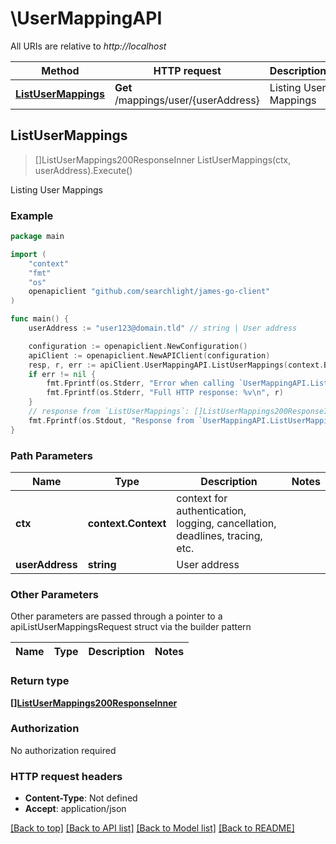 # \UserMappingAPI

All URIs are relative to *http://localhost*

Method | HTTP request | Description
------------- | ------------- | -------------
[**ListUserMappings**](UserMappingAPI.md#ListUserMappings) | **Get** /mappings/user/{userAddress} | Listing User Mappings



## ListUserMappings

> []ListUserMappings200ResponseInner ListUserMappings(ctx, userAddress).Execute()

Listing User Mappings

### Example

```go
package main

import (
    "context"
    "fmt"
    "os"
    openapiclient "github.com/searchlight/james-go-client"
)

func main() {
    userAddress := "user123@domain.tld" // string | User address

    configuration := openapiclient.NewConfiguration()
    apiClient := openapiclient.NewAPIClient(configuration)
    resp, r, err := apiClient.UserMappingAPI.ListUserMappings(context.Background(), userAddress).Execute()
    if err != nil {
        fmt.Fprintf(os.Stderr, "Error when calling `UserMappingAPI.ListUserMappings``: %v\n", err)
        fmt.Fprintf(os.Stderr, "Full HTTP response: %v\n", r)
    }
    // response from `ListUserMappings`: []ListUserMappings200ResponseInner
    fmt.Fprintf(os.Stdout, "Response from `UserMappingAPI.ListUserMappings`: %v\n", resp)
}
```

### Path Parameters


Name | Type | Description  | Notes
------------- | ------------- | ------------- | -------------
**ctx** | **context.Context** | context for authentication, logging, cancellation, deadlines, tracing, etc.
**userAddress** | **string** | User address | 

### Other Parameters

Other parameters are passed through a pointer to a apiListUserMappingsRequest struct via the builder pattern


Name | Type | Description  | Notes
------------- | ------------- | ------------- | -------------


### Return type

[**[]ListUserMappings200ResponseInner**](ListUserMappings200ResponseInner.md)

### Authorization

No authorization required

### HTTP request headers

- **Content-Type**: Not defined
- **Accept**: application/json

[[Back to top]](#) [[Back to API list]](../README.md#documentation-for-api-endpoints)
[[Back to Model list]](../README.md#documentation-for-models)
[[Back to README]](../README.md)

